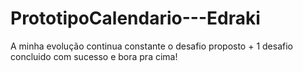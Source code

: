 # PrototipoCalendario---Edraki
A minha evolução continua constante o desafio proposto  + 1 desafio concluido com sucesso e bora pra cima! 
